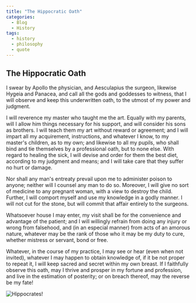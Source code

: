 ```yaml
---
title: "The Hippocratic Oath"
categories:
  - Blog
  - History
tags:
  - history
  - philosophy
  - quote
---
```


## The Hippocratic Oath

I swear by Apollo the physician, and Aesculapius the surgeon, likewise Hygeia and Panacea, and call all the gods and goddesses to witness, that I will observe and keep this underwritten oath, to the utmost of my power and judgment.

I will reverence my master who taught me the art. Equally with my parents, will I allow him things necessary for his support, and will consider his sons as brothers. I will teach them my art without reward or agreement; and I will impart all my acquirement, instructions, and whatever I know, to my master's children, as to my own; and likewise to all my pupils, who shall bind and tie themselves by a professional oath, but to none else.
With regard to healing the sick, I will devise and order for them the best diet, according to my judgment and means; and I will take care that they suffer no hurt or damage.

Nor shall any man's entreaty prevail upon me to administer poison to anyone; neither will I counsel any man to do so. Moreover, I will give no sort of medicine to any pregnant woman, with a view to destroy the child.
Further, I will comport myself and use my knowledge in a godly manner.
I will not cut for the stone, but will commit that affair entirely to the surgeons.

Whatsoever house I may enter, my visit shall be for the convenience and advantage of the patient; and I will willingly refrain from doing any injury or wrong from falsehood, and (in an especial manner) from acts of an amorous nature, whatever may be the rank of those who it may be my duty to cure, whether mistress or servant, bond or free.

Whatever, in the course of my practice, I may see or hear (even when not invited), whatever I may happen to obtain knowledge of, if it be not proper to repeat it, I will keep sacred and secret within my own breast.
If I faithfully observe this oath, may I thrive and prosper in my fortune and profession, and live in the estimation of posterity; or on breach thereof, may the reverse be my fate!

![Hippocrates!](https://rdl.ink/render/https%3A%2F%2Fupload.wikimedia.org%2Fwikipedia%2Fcommons%2Fthumb%2F7%2F7c%2FHippocrates.jpg%2F440px-Hippocrates.jpg?mode=crop&width=128&height=96&dpr=2
 "Hippocrates")